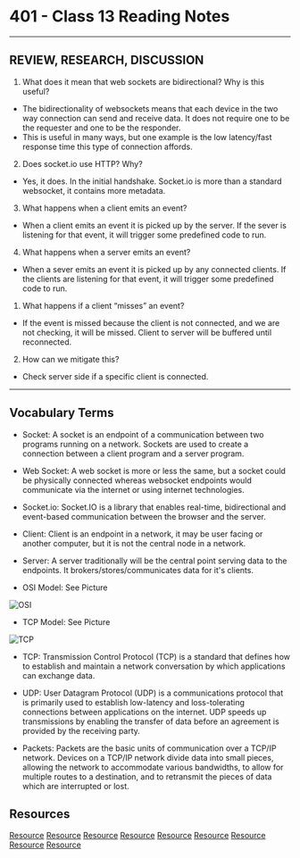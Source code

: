 # 401 - Class 13 Reading Notes

---

## REVIEW, RESEARCH, DISCUSSION

1. What does it mean that web sockets are bidirectional? Why is this useful?
- The bidirectionality of websockets means that each device in the two way connection can send and receive data. It does not require one to be the requester and one to be the responder.
- This is useful in many ways, but one example is the low latency/fast response time this type of connection affords.

2. Does socket.io use HTTP? Why?
- Yes, it does. In the initial handshake. Socket.io is more than a standard websocket, it contains more metadata.

3. What happens when a client emits an event?
- When a client emits an event it is picked up by the server. If the sever is listening for that event, it will trigger some predefined code to run.

4. What happens when a server emits an event?
- When a sever emits an event it is picked up by any connected clients. If the clients are listening for that event, it will trigger some predefined code to run.

1. What happens if a client “misses” an event?
- If the event is missed because the client is not connected, and we are not checking, it will be missed. Client to server will be buffered until reconnected. 

2. How can we mitigate this?
  - Check server side if a specific client is connected.

--- 

## Vocabulary Terms

  - Socket: A socket is an endpoint of a communication between two programs running on a network. Sockets are used to create a connection between a client program and a server program.

  - Web Socket: A web socket is more or less the same, but a socket could be physically connected whereas websocket endpoints would communicate via the internet or using internet technologies.

  - Socket.io: Socket.IO is a library that enables real-time, bidirectional and event-based communication between the browser and the server.

  - Client: Client is an endpoint in a network, it may be user facing or another computer, but it is not the central node in a network.

  - Server: A server traditionally will be the central point serving data to the endpoints. It brokers/stores/communicates data for it's clients.

  - OSI Model: See Picture

  ![OSI]('./OSI.JPG')

  - TCP Model: See Picture

  ![TCP]('./TCP.JPG')

  - TCP: Transmission Control Protocol (TCP) is a standard that defines how to establish and maintain a network conversation by which applications can exchange data.

  - UDP: User Datagram Protocol (UDP) is a communications protocol that is primarily used to establish low-latency and loss-tolerating connections between applications on the internet. UDP speeds up transmissions by enabling the transfer of data before an agreement is provided by the receiving party.

  - Packets: Packets are the basic units of communication over a TCP/IP network. Devices on a TCP/IP network divide data into small pieces, allowing the network to accommodate various bandwidths, to allow for multiple routes to a destination, and to retransmit the pieces of data which are interrupted or lost.

## Resources

[Resource](https://www.cloudflare.com/learning/network-layer/what-is-a-packet/)
[Resource](https://www.techtarget.com/searchnetworking/definition/TCP)
[Resource](https://www.geeksforgeeks.org/tcp-ip-model/)
[Resource](https://socket.io/get-started/chat)
[Resource](https://socket.io/docs/v4/emitting-events/)
[Resource](https://www.amx.com/en/site_elements/benefits-and-applications-of-websockets)
[Resource](https://docs.oracle.com/javase/tutorial/networking/sockets/definition.html)
[Resource](https://www.geeksforgeeks.org/what-is-web-socket-and-how-it-is-different-from-the-http/)
[Resource](https://zetcode.com/javascript/socket/)
